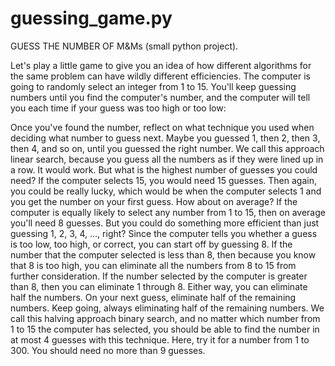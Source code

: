 # guessing_game.py

GUESS THE NUMBER OF M&Ms (small python project).

Let's play a little game to give you an idea of how different algorithms for the same problem can have wildly different efficiencies. The computer is going to randomly select an integer from 1 to 15. You'll keep guessing numbers until you find the computer's number, and the computer will tell you each time if your guess was too high or too low:

Once you've found the number, reflect on what technique you used when deciding what number to guess next.
Maybe you guessed 1, then 2, then 3, then 4, and so on, until you guessed the right number. We call this approach linear search, because you guess all the numbers as if they were lined up in a row. It would work. But what is the highest number of guesses you could need? If the computer selects 15, you would need 15 guesses. Then again, you could be really lucky, which would be when the computer selects 1 and you get the number on your first guess. How about on average? If the computer is equally likely to select any number from 1 to 15, then on average you'll need 8 guesses.
But you could do something more efficient than just guessing 1, 2, 3, 4, …, right? Since the computer tells you whether a guess is too low, too high, or correct, you can start off by guessing 8. If the number that the computer selected is less than 8, then because you know that 8 is too high, you can eliminate all the numbers from 8 to 15 from further consideration. If the number selected by the computer is greater than 8, then you can eliminate 1 through 8. Either way, you can eliminate half the numbers. On your next guess, eliminate half of the remaining numbers. Keep going, always eliminating half of the remaining numbers.
We call this halving approach binary search, and no matter which number from 1 to 15 the computer has selected, you should be able to find the number in at most 4 guesses with this technique.
Here, try it for a number from 1 to 300. You should need no more than 9 guesses.
